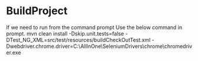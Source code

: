 # BuildProject
If we need to run from the command prompt Use the below command in prompt.
mvn clean install -Dskip.unit.tests=false -DTest_NG_XML=src/test/resources/buildCheckOutTest.xml -Dwebdriver.chrome.driver=C:\AllInOne\SeleniumDrivers\chrome\chromedriver.exe



